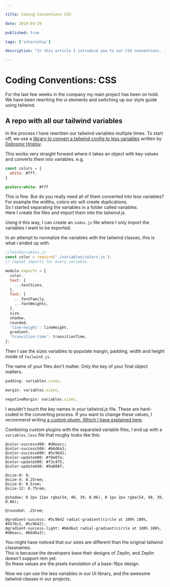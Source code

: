 ```yaml
---

title: Coding Conventions CSS

date: 2019-03-29

published: true

tags: ['internship']

description: "In this article I introduce you to our CSS conventions. In the last few weeks we have written an UI library from the ground with 3 developers. We all write in a different way, and this brings up a lot of coding conventions questions."

---
```


# Coding Conventions: CSS

For the last few weeks in the company my main project has been on hold. We have been rewriting the ui elements and switching up our style guide using tailwind.

## A repo with all our tailwind variables

In the process I have rewritten our tailwind variables multiple times.
To start off, we use a [library to convert a tailwind config to less variables](https://github.com/dobromir-hristov/tailwindcss-export-config) written by [Dobromir Hristov](https://twitter.com/d_m_hristov).

This works very straight forward where it takes an object with key-values and converts them into variables. e.g.

```js
const colors = {
  white: #fff,
}
```

```css
@colors-white: #fff
```

This is fine. But do you really need all of them converted into less variables? For example the widths, colors etc will create duplications.  
So I started separating the variables in a folder called variables.  
Here I create the files and import them into the tailwind.js.

Using it this way, I can create an `index.js` file where I only import the variables I want to be exported.

In an attempt to normalize the variables with the tailwind classes, this is what i ended up with.

```js
//lessVariables.js
const color = require('./variables/colors.js');
// repeat imports for every variable

module.exports = {
  color,
  text: {
    ...textSizes,
  },
  font: {
    ...fontFamily,
    ...fontWeights,
  },
  size,
  shadow,
  rounded,
  'line-height': lineHeight,
  gradient,
  'transition-time': transitionTime,
};
```

Then I use the sizes variables to populate margin, padding, width and height inside of `tailwind.js`.

The name of your files don't matter. Only the key of your final object matters.

```js
padding: variables.sizes,

margin: variables.sizes,

negativeMargin: variables.sizes,
```

I wouldn't touch the key names in your tailwind.js file. These are hard-coded in the converting process. If you want to change these values, I recommend writing [a custom plugin. Which I have explained here](/tailwind-plugins).

Combining custom plugins with the separated variable files, I end up with a `variables.less` file that roughy looks like this:

```less
@color-success400: #d8eacc;
@color-success500: #b6d6a3;
@color-success600: #5c9642;
@color-update400: #f9e0fa;
@color-update500: #f3c4f5;
@color-update600: #9a008f;

@size-0: 0;
@size-4: 0.25rem;
@size-8: 0.5rem;
@size-12: 0.75rem;

@shadow: 0 2px 12px rgba(54, 48, 39, 0.06), 0 1px 2px rgba(54, 48, 39, 0.06);

@rounded: .25rem;

@gradient-success: #5c9642 radial-gradient(circle at 100% 100%, #4576c2, #5c9642);
@gradient-success-light: #b6d6a3 radial-gradient(circle at 100% 100%, #d8eacc, #b6d6a3);
```

You might have noticed that our sizes are different than the original tailwind classnames.  
This is because the developers base their designs of Zeplin, and Zeplin doesn't support rem yet.  
So these values are the pixels translation of a base-16px design.

Now we can use the less variables in our UI library, and the awesome tailwind classes in our projects.